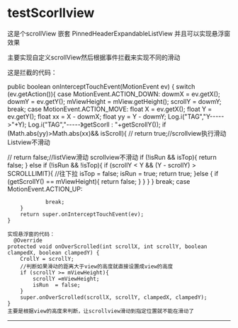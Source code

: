 # testScorllview

这是个scrollView 嵌套 PinnedHeaderExpandableListView 并且可以实现悬浮窗效果


主要实现自定义scrollView然后根据事件拦截来实现不同的滑动

这是拦截的代码：

 public boolean onInterceptTouchEvent(MotionEvent ev) {
        switch (ev.getAction()){
            case MotionEvent.ACTION_DOWN:
                dowmX = ev.getX();
                dowmY = ev.getY();
                mViewHeight = mView.getHeight();
                scrollY = dowmY;
                break;
            case MotionEvent.ACTION_MOVE:
                float X = ev.getX();
                float Y = ev.getY();
                float xx = X - dowmX;
                float yy = Y - dowmY;
                Log.i("TAG","Y----->"+Y);
                Log.i("TAG","-----》getScorll : "+getScrollY());
                if (Math.abs(yy)>Math.abs(xx)&& isScroll){
//                    return true;//scrollview执行滑动  Listview不滑动

//                    return false;//listView滑动  scrollview不滑动
                    if (!isRun && isTop){
                        return false;
                    }
                    else if (!isRun && !isTop){
                        if (scrollY < Y && (Y - scrollY) > SCROLLLIMIT){
                            //往下拉
                            isTop = false;
                            isRun = true;
                            return true;
                        }else {
                            if (getScrollY() == mViewHeight){
                                return false;
                            }
                        }
                    }
                }
                break;
            case MotionEvent.ACTION_UP:

                break;
        }
        return super.onInterceptTouchEvent(ev);
    }
    
    实现悬浮窗的代码：
      @Override
    protected void onOverScrolled(int scrollX, int scrollY, boolean clampedX, boolean clampedY) {
        CrollY = scrollY;
        //判断如果滑动的距离大于view的高度就直接设置成view的高度
        if (scrollY >= mViewHeight){
            scrollY =mViewHeight;
            isRun  = false;
        }
        super.onOverScrolled(scrollX, scrollY, clampedX, clampedY);
    }
    主要是根据view的高度来判断，让scrollview滑动到指定位置就不能在滑动了
    


----


